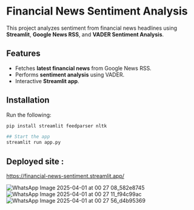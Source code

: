 # Financial News Sentiment Analysis

This project analyzes sentiment from financial news headlines using **Streamlit**, **Google News RSS**, and **VADER Sentiment Analysis**.

## Features
- Fetches **latest financial news** from Google News RSS.
- Performs **sentiment analysis** using VADER.
- Interactive **Streamlit app**.

## Installation
Run the following:
```bash
pip install streamlit feedparser nltk

## Start the app
streamlit run app.py
```

## Deployed site :
https://financial-news-sentiment.streamlit.app/

![WhatsApp Image 2025-04-01 at 00 27 08_582e8745](https://github.com/user-attachments/assets/3a92ec95-b9e5-4852-b203-41c1f45a8bd2)
![WhatsApp Image 2025-04-01 at 00 27 11_f94c99ac](https://github.com/user-attachments/assets/6d572650-4c88-4cd4-80a8-ae3cc636c0b1)
![WhatsApp Image 2025-04-01 at 00 27 56_d4b95369](https://github.com/user-attachments/assets/68c8d007-73f8-4bf7-906f-cb9e1ad8e848)

